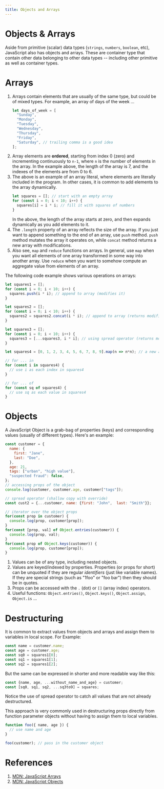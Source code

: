 ```yaml
---
title: Objects and Arrays
---
```


# Objects & Arrays

Aside from primitive (scalar) data types (`strings`, `numbers`, `boolean`, etc), JavaScript also has objects and arrays. These are container type that contain other data belonging to other data types -- including other primitive as well as container types.

# Arrays

1. Arrays contain elements that are usually of the same type, but could be of mixed types. For example, an array of days of the week ...
   ```javascript
   let days_of_week = [
     "Sunday",
     "Monday",
     "Tuesday",
     "Wednesday",
     "Thursday",
     "Friday",
     "Saturday", // trailing comma is a good idea
   ];
   ```
2. Array elements are **ordered**, starting from index 0 (zero) and incrementing continuously to `n-1`, where `n` is the number of elements in the array. In the example above, the length of the array is 7, and the indexes of the elements are from 0 to 6.
3. The above is an example of an array literal, where elements are literally included in the program. In other cases, it is common to add elements to the array dynamically.
   ```javascript
   let squares = []; // start with an empty array
   for (const i = 0; i < 10; i++) {
     squares[i] = i * i; // fill it with squares of numbers
   }
   ```
   In the above, the length of the array starts at zero, and then expands dynamically as you add elements to it.
4. The `.length` property of an array reflects the size of the array. If you just want to append something to the end of an array, use `push` method. `push` method mutates the array it operates on, while `concat` method returns a new array with modifications.
5. Also see, `map` and `reduce` functions on arrays. In general, use `map` when you want all elements of one array transformed in some way into another array. Use `reduce` when you want to somehow compute an aggregate value from elements of an array.

The following code example shows various operations on arrays:

```javascript
let squares1 = [];
for (const i = 0; i < 10; i++) {
  squares.push(i * i); // append to array (modifies it)
}

let squares2 = [];
for (const i = 0; i < 10; i++) {
  squares2 = squares2.concat(i * i); // append to array (returns modified version)
}

let squares3 = [];
for (const i = 0; i < 10; i++) {
  squares3 = [...squares3, i * i]; // using spread operator (returns modified version)
}

let squares4 = [0, 1, 2, 3, 4, 5, 6, 7, 8, 9].map(n => n*n); // a new array containing squares of elements of nums

// for ... in
for (const i in squares4) {
  // use i as each index in squares4
}

// for ... of
for (const sq of squares4) {
  // use sq as each value in squares4
}
```

# Objects

A JavaScript Object is a grab-bag of properties (keys) and corresponding values (usually of different types). Here's an example:

```javascript
const customer = {
  name: {
    first: "Jane",
    last: "Doe",
  },
  age: 21,
  tags: ["urban", "high value"],
  "suspected fraud": false,
};
// accessing props of the object
console.log(customer, customer.age, customer["tags"]);

// spread operator (shallow copy with override)
const cust2 = {...customer, name: {first: "John",  last: "Smith"}};

// iterator over the object props
for(const prop in customer) {
  console.log(prop, customer[prop]);
}
for(const [prop, val] of Object.entries(customer)) {
  console.log(prop, val);
}
for(const prop of Object.keys(customer)) {
  console.log(prop, customer[prop]);
}
```

1. Values can be of any type, including nested objects.
2. Values are keyed/indexed by properties. Properties (or props for short) can be unquoted if they are regular *identifiers* (just like variable names). If they are special strings (such as "1foo" or "foo bar") then they should be in quotes.
3. Props can be accessed with the `.` (dot) or `[]` (array index) operators.
4. Useful functions: `Object.entries()`, `Object.keys()`, `Object.assign`, `Object.is` ...

# Destructuring

It is common to extract values from objects and arrays and assign them to variables in local scope. For Example:

```javascript
const name = customer.name;
const age = customer.age;
const sq0 = squares1[0];
const sq1 = squares1[1];
const sq2 = squares1[2];
```

But the same can be expressed in shorter and more readable way like this:

```javascript
const {name, age, ...without_name_and_age} = customer;
const [sq0, sq1, sq2, ...sq3to9] = squares;
```

Notice the use of spread operator to catch all values that are not already destructured.

This approach is very commonly used in destructuring props directly from function parameter objects without having to assign them to local variables.

```javascript
function foo({ name, age }) {
  // use name and age
}

foo(customer); // pass in the customer object
```

# References
1. [MDN: JavaScript Arrays](https://developer.mozilla.org/en-US/docs/Web/JavaScript/Reference/Global_Objects/Array)
2. [MDN: JavaScript Objects](https://developer.mozilla.org/en-US/docs/Web/JavaScript/Reference/Global_Objects/Object)
